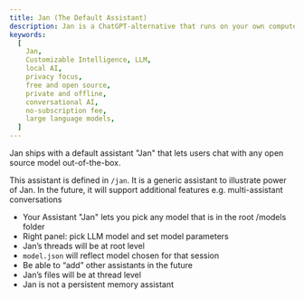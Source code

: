 ```yaml
---
title: Jan (The Default Assistant)
description: Jan is a ChatGPT-alternative that runs on your own computer, with a local API server.
keywords:
  [
    Jan,
    Customizable Intelligence, LLM,
    local AI,
    privacy focus,
    free and open source,
    private and offline,
    conversational AI,
    no-subscription fee,
    large language models,
  ]
---
```


Jan ships with a default assistant "Jan" that lets users chat with any open source model out-of-the-box.

This assistant is defined in `/jan`. It is a generic assistant to illustrate power of Jan. In the future, it will support additional features e.g. multi-assistant conversations

- Your Assistant "Jan" lets you pick any model that is in the root /models folder
- Right panel: pick LLM model and set model parameters
- Jan’s threads will be at root level
- `model.json` will reflect model chosen for that session
- Be able to “add” other assistants in the future
- Jan’s files will be at thread level
- Jan is not a persistent memory assistant
